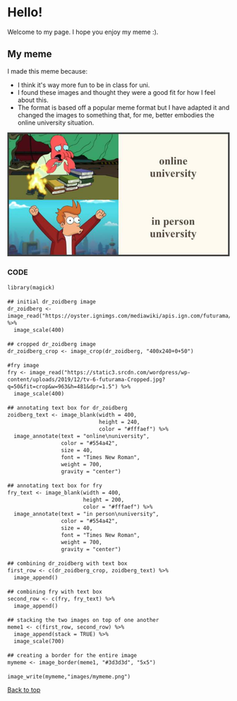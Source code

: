 # Hello!
Welcome to my page. I hope you enjoy my meme :).

## My meme
I made this meme because:
* I think it's way more fun to be in class for uni.
* I found these images and thought they were a good fit for how I feel about this.
* The format is based off a popular meme format but I have adapted it and changed the images to something that, for me, better embodies the online university situation.

![](mymeme.png)

### CODE
```
library(magick)

## initial dr_zoidberg image
dr_zoidberg <- image_read("https://oyster.ignimgs.com/mediawiki/apis.ign.com/futurama/4/4b/Slinky.jpg") %>%
  image_scale(400)

## cropped dr_zoidberg image
dr_zoidberg_crop <- image_crop(dr_zoidberg, "400x240+0+50")

#fry image
fry <- image_read("https://static3.srcdn.com/wordpress/wp-content/uploads/2019/12/tv-6-futurama-Cropped.jpg?q=50&fit=crop&w=963&h=481&dpr=1.5") %>%
  image_scale(400)

## annotating text box for dr_zoidberg
zoidberg_text <- image_blank(width = 400,
                             height = 240,
                             color = "#fffaef") %>%
  image_annotate(text = "online\nuniversity",
                 color = "#554a42",
                 size = 40,
                 font = "Times New Roman",
                 weight = 700,
                 gravity = "center")

## annotating text box for fry
fry_text <- image_blank(width = 400,
                        height = 200,
                        color = "#fffaef") %>%
  image_annotate(text = "in person\nuniversity",
                 color = "#554a42",
                 size = 40,
                 font = "Times New Roman",
                 weight = 700,
                 gravity = "center")

## combining dr_zoidberg with text box
first_row <- c(dr_zoidberg_crop, zoidberg_text) %>%
  image_append()

## combining fry with text box
second_row <- c(fry, fry_text) %>%
  image_append()

## stacking the two images on top of one another
meme1 <- c(first_row, second_row) %>%
  image_append(stack = TRUE) %>%
  image_scale(700)
  
## creating a border for the entire image
mymeme <- image_border(meme1, "#3d3d3d", "5x5")

image_write(mymeme,"images/mymeme.png")
```

[Back to top](#)
